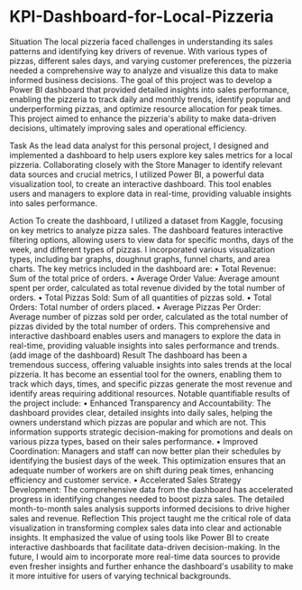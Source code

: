 # KPI-Dashboard-for-Local-Pizzeria
Situation
The local pizzeria faced challenges in understanding its sales patterns and identifying key drivers of revenue. With various types of pizzas, different sales days, and varying customer preferences, the pizzeria needed a comprehensive way to analyze and visualize this data to make informed business decisions. The goal of this project was to develop a Power BI dashboard that provided detailed insights into sales performance, enabling the pizzeria to track daily and monthly trends, identify popular and underperforming pizzas, and optimize resource allocation for peak times. This project aimed to enhance the pizzeria's ability to make data-driven decisions, ultimately improving sales and operational efficiency.

Task
As the lead data analyst for this personal project, I designed and implemented a dashboard to help users explore key sales metrics for a local pizzeria. Collaborating closely with the Store Manager to identify relevant data sources and crucial metrics, I utilized Power BI, a powerful data visualization tool, to create an interactive dashboard. This tool enables users and managers to explore data in real-time, providing valuable insights into sales performance.

Action
To create the dashboard, I utilized a dataset from Kaggle, focusing on key metrics to analyze pizza sales. The dashboard features interactive filtering options, allowing users to view data for specific months, days of the week, and different types of pizzas. I incorporated various visualization types, including bar graphs, doughnut graphs, funnel charts, and area charts.
The key metrics included in the dashboard are:
•	Total Revenue: Sum of the total price of orders.
•	Average Order Value: Average amount spent per order, calculated as total revenue divided by the total number of orders.
•	Total Pizzas Sold: Sum of all quantities of pizzas sold.
•	Total Orders: Total number of orders placed.
•	Average Pizzas Per Order: Average number of pizzas sold per order, calculated as the total number of pizzas divided by the total number of orders.
This comprehensive and interactive dashboard enables users and managers to explore the data in real-time, providing valuable insights into sales performance and trends.
(add image of the dashboard)
Result
The dashboard has been a tremendous success, offering valuable insights into sales trends at the local pizzeria. It has become an essential tool for the owners, enabling them to track which days, times, and specific pizzas generate the most revenue and identify areas requiring additional resources. Notable quantifiable results of the project include:
•	Enhanced Transparency and Accountability: The dashboard provides clear, detailed insights into daily sales, helping the owners understand which pizzas are popular and which are not. This information supports strategic decision-making for promotions and deals on various pizza types, based on their sales performance.
•	Improved Coordination: Managers and staff can now better plan their schedules by identifying the busiest days of the week. This optimization ensures that an adequate number of workers are on shift during peak times, enhancing efficiency and customer service.
•	Accelerated Sales Strategy Development: The comprehensive data from the dashboard has accelerated progress in identifying changes needed to boost pizza sales. The detailed month-to-month sales analysis supports informed decisions to drive higher sales and revenue.
Reflection
This project taught me the critical role of data visualization in transforming complex sales data into clear and actionable insights. It emphasized the value of using tools like Power BI to create interactive dashboards that facilitate data-driven decision-making. In the future, I would aim to incorporate more real-time data sources to provide even fresher insights and further enhance the dashboard's usability to make it more intuitive for users of varying technical backgrounds.
